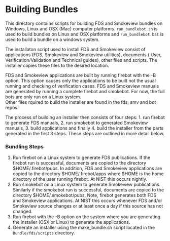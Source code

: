 #  Building Bundles

This directory contains scripts for building FDS and Smokeview bundles on Windows, Linux and OSX (Mac) computer platforms. 
`run_bundlebot.sh` is used to build bundles on Linux and OSX platforms and `run_bundlebot.bat` is used to build a bundle
on a windows system. 

The installaton script used to install FDS and Smokeview consist of applications (FDS, Smokeview and Smokeview utilities), 
documents ( User, Verification/Validation and Technical guides), other files and scripts.
The installer copies these files to the desired location.  

FDS and Smokeview applications are built by running
firebot  with the -B option.  This option causes only the applications to be built
not the usual running and checking of verification cases.  FDS and Smokeview manuals are generated
by running a complete firebot and smokebot. For now, the full bots are only run on a Linux system.  
Other files rquired to build the installer are found in the fds, smv and bot repos.

The process of building an installer then consists of four steps: 1. run firebot to generate FDS manuals, 2. run smokebot to generated 
Smokeview manuals, 3. build applications and finally 4. build the installer from the parts generated in the first 3 steps.
These steps are outlined in more detail below.

### Bundling Steps

1. Run firebot on a Linux system to generate FDS publications. If the firebot run is successful, documents are copied to the
directory $HOME/.firebot/pubs.  In addition, FDS and Smokeview applications are copied to the directory $HOME/.firebot/apps
where $HOME is the home directory of the user running firebot. At NIST this occurs nightly.
2. Run smokebot on a Linux system to generate Smokeview publications. Similarly if the smokebot run is successful, documents are copied
to the directory $HOME/.smokebot/pubs.  Note, firebot generates both FDS and Smokeview applications.
At NIST this occurs whenever FDS and/or Smokeview source changes or at least once a day if this source has not changed.
3. Run firebot with the -B option on the system where you are generating  the installer (OSX or Linux) to generate the applications. 
4. Generate an installer using the make_bundle.sh script located in the `Bundle/fds/scripts` directory.  
